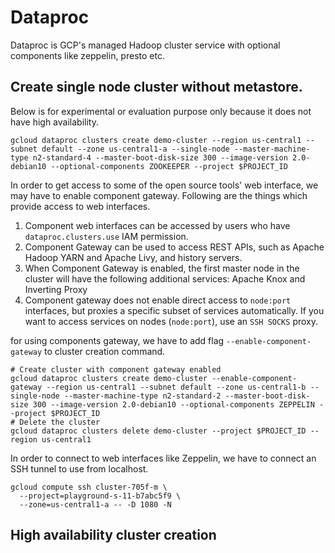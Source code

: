 # Dataproc

Dataproc is GCP's managed Hadoop cluster service with optional components like zeppelin, presto etc.

## Create single node cluster without metastore.

Below is for experimental or evaluation purpose only because it does not have high availability.

```shell
gcloud dataproc clusters create demo-cluster --region us-central1 --subnet default --zone us-central1-a --single-node --master-machine-type n2-standard-4 --master-boot-disk-size 300 --image-version 2.0-debian10 --optional-components ZOOKEEPER --project $PROJECT_ID
```

In order to get access to some of the open source tools' web interface, we may have to enable component gateway. Following are the things which provide access to web interfaces.
1. Component web interfaces can be accessed by users who have `dataproc.clusters.use` IAM permission.
2. Component Gateway can be used to access REST APIs, such as Apache Hadoop YARN and Apache Livy, and history servers.
3. When Component Gateway is enabled, the first master node in the cluster will have the following additional services: Apache Knox and Inverting Proxy
4. Component gateway does not enable direct access to `node:port` interfaces, but proxies a specific subset of services automatically. If you want to access services on nodes (`node:port`), use an `SSH SOCKS` proxy.

for using components gateway, we have to add flag `--enable-component-gateway` to cluster creation command.

```shell
# Create cluster with component gateway enabled
gcloud dataproc clusters create demo-cluster --enable-component-gateway --region us-central1 --subnet default --zone us-central1-b --single-node --master-machine-type n2-standard-2 --master-boot-disk-size 300 --image-version 2.0-debian10 --optional-components ZEPPELIN --project $PROJECT_ID
# Delete the cluster
gcloud dataproc clusters delete demo-cluster --project $PROJECT_ID --region us-central1
```

In order to connect to web interfaces like Zeppelin, we have to connect an SSH tunnel to use from localhost.

```shell
gcloud compute ssh cluster-705f-m \
  --project=playground-s-11-b7abc5f9 \
  --zone=us-central1-a -- -D 1080 -N
```

## High availability cluster creation

